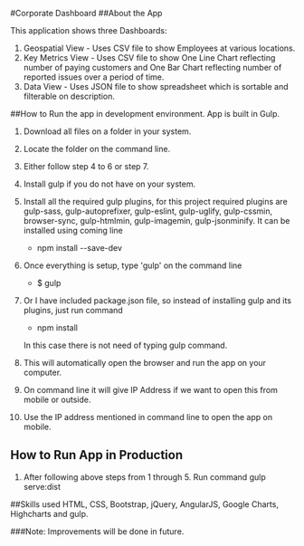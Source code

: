 
#Corporate Dashboard
##About the App 

This application shows three Dashboards: 

1. Geospatial View - Uses CSV file to show Employees at various locations. 
2. Key Metrics View - Uses CSV file to show One Line Chart reflecting number of paying customers and One Bar Chart reflecting number of reported issues over a period of time. 
3. Data View - Uses JSON file to show spreadsheet which is sortable and filterable on description.

##How to Run the app in development environment.
App is built in Gulp. 

1. Download all files on a folder in your system.
2. Locate the folder on the command line.
3. Either follow step 4 to 6 or step 7.
4. Install gulp if you do not have on your system. 
5. Install all the required gulp plugins, for this project required plugins are gulp-sass, gulp-autoprefixer, gulp-eslint, gulp-uglify, gulp-cssmin, browser-sync, gulp-htmlmin, gulp-imagemin, gulp-jsonminify. It can be installed using coming line 
     * npm install --save-dev <plugin-name>
6. Once everything is setup, type 'gulp' on the command line        
     * $<folder-name> gulp

7. Or I have included package.json file, so instead of installing gulp and its plugins, just run command
     * npm install

     In this case there is not need of typing gulp command. 

8. This will automatically open the browser and run the app on your computer. 
9. On command line it will give IP Address if we want to open this from mobile or outside. 
10. Use the IP address mentioned in command line to open the app on mobile.

## How to Run App in Production

1. After following above steps from 1 through 5. Run command gulp serve:dist

##Skills used
HTML, CSS, Bootstrap, jQuery, AngularJS, Google Charts, Highcharts and gulp.

###Note: 
Improvements will be done in future.


  
